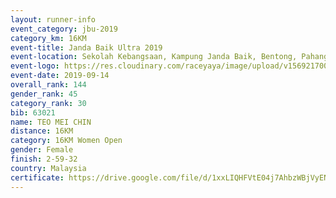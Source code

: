 ```yaml
---
layout: runner-info 
event_category: jbu-2019 
category_km: 16KM 
event-title: Janda Baik Ultra 2019  
event-location: Sekolah Kebangsaan, Kampung Janda Baik, Bentong, Pahang, Malaysia 
event-logo: https://res.cloudinary.com/raceyaya/image/upload/v1569217009/logo/janda-baik_vch1pc.jpg 
event-date: 2019-09-14 
overall_rank: 144
gender_rank: 45
category_rank: 30
bib: 63021
name: TEO MEI CHIN
distance: 16KM
category: 16KM Women Open
gender: Female
finish: 2-59-32
country: Malaysia
certificate: https://drive.google.com/file/d/1xxLIQHFVtE04j7AhbzWBjVyEN-_-YWjq/view?usp=sharing
---
```

